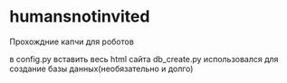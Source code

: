 # humansnotinvited
Прохождние капчи для роботов

в config.py вставить весь html сайта
db_create.py использовался для создание базы данных(необязательно и долго)
